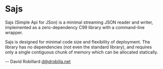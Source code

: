Sajs
====

Sajs (Simple Api for JSon) is a minimal streaming JSON reader and writer,
implemented as a zero-dependency C99 library with a command-line wrapper.

Sajs is designed for minimal code size and flexibility of deployment.  The
library has no dependencies (not even the standard library), and requires only
a single contiguous chunk of memory which can be allocated statically.

 -- David Robillard <d@drobilla.net>
